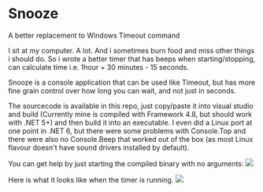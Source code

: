 # Snooze
A better replacement to Windows Timeout command

I sit at my computer. A lot. And i sometimes burn food and miss other things i should do.  So i wrote a better timer that has beeps when starting/stopping, can calculate time i.e. 1hour + 30 minutes - 15 seconds.

Snooze is a console application that can be used like Timeout, but has more fine grain control over how long you can wait, and not just in seconds.

The sourcecode is available in this repo, just copy/paste it into visual studio and build (Currently mine is compiled with Framework 4.8, but should work with .NET 5+) and then build it into an executable.  I even did a Linux port at one point in .NET 6, but there were some problems with Console.Top and there were also no Console.Beep that worked out of the box (as most Linux flavour doesn't have sound drivers installed by default).

You can get help by just starting the compiled binary with no arguments:
<img src="https://github.com/ProIntegritate/Snooze/blob/main/x2.jpg?raw=true">

Here is what it looks like when the timer is running.
<img src="https://github.com/ProIntegritate/Snooze/blob/main/x.gif?raw=true">
